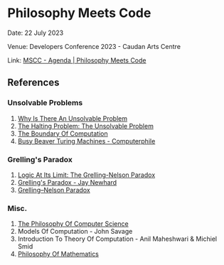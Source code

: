 # Philosophy Meets Code

Date: 22 July 2023

Venue: Developers Conference 2023 - Caudan Arts Centre

Link: [MSCC - Agenda | Philosophy Meets Code](https://conference.mscc.mu/agenda/448041)

## References

### Unsolvable Problems

1. [Why Is There An Unsolvable Problem](https://www.youtube.com/watch?v=2eQiL2eAKU0)
2. [The Halting Problem: The Unsolvable Problem](https://www.youtube.com/watch?v=VyHbd6sx5Po)
3. [The Boundary Of Computation](https://www.youtube.com/watch?v=kmAc1nDizu0)
4. [Busy Beaver Turing Machines - Computerphile](https://www.youtube.com/watch?v=CE8UhcyJS0I)


### Grelling's Paradox

1. [Logic At Its Limit: The Grelling-Nelson Paradox](https://www.youtube.com/watch?v=U2l-Ty5yyU4)
2. [Grelling's Paradox - Jay Newhard](https://www.jstor.org/stable/4321641)
3. [Grelling–Nelson Paradox](https://en.wikipedia.org/wiki/Grelling%E2%80%93Nelson_paradox)


### Misc.

1. [The Philosophy Of Computer Science](https://plato.stanford.edu/Archives/Win2017/entries/computer-science/#:~:text=The%20philosophy%20of%20computer%20science%20also%20considers%20the%20analysis%20of,and%20testing%20of%20those%20systems.)
2. Models Of Computation - John Savage
3. Introduction To Theory Of Computation - Anil Maheshwari & Michiel Smid
4. [Philosophy Of Mathematics](https://plato.stanford.edu/entries/philosophy-mathematics/)
